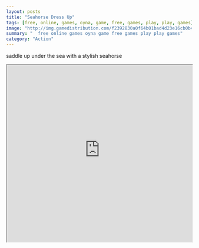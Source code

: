 ```yaml
---
layout: posts
title: "Seahorse Dress Up"
tags: [free, online, games, oyna, game, free, games, play, play, games]
image: "http://img.gamedistribution.com/f2392830a0f64b01bad4d23e16cb0b48.jpg"
summary: "  free online games oyna game free games play play games"
category: "Action"
---
```


saddle up under the sea with a stylish seahorse

<iframe width="100%" height="480px;" src="http://flash.gamedistribution.com?game=f2392830a0f64b01bad4d23e16cb0b48"></iframe>